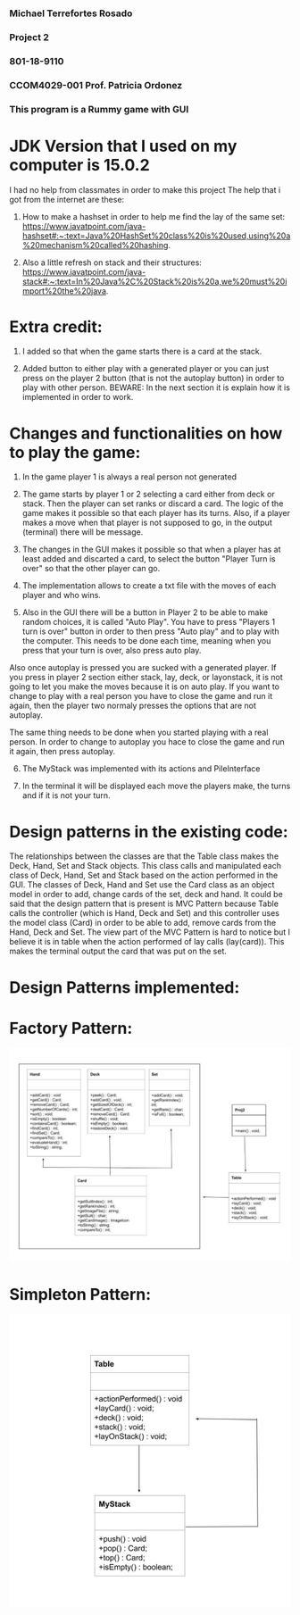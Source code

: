### Michael Terrefortes Rosado
### Project 2
### 801-18-9110
### CCOM4029-001 Prof. Patricia Ordonez
### This program is a Rummy game with GUI

# JDK Version that I used on my computer is 15.0.2


I had no help from classmates in order to make this project
The help that i got from the internet are these:

1. How to make a hashset in order to help me find the lay of the same set:
https://www.javatpoint.com/java-hashset#:~:text=Java%20HashSet%20class%20is%20used,using%20a%20mechanism%20called%20hashing.

2. Also a little refresh on stack and their structures:
https://www.javatpoint.com/java-stack#:~:text=In%20Java%2C%20Stack%20is%20a,we%20must%20import%20the%20java.


# Extra credit:

1. I added so that when the game starts there is a card at the stack.

2. Added button to either play with a generated player or you can just press on the player 2 button 
(that is not the autoplay button) in order to play with other person. BEWARE: In the next section it
is explain how it is implemented in order to work.


# Changes and functionalities on how to play the game:

1. In the game player 1 is always a real person not generated 

2. The game starts by player 1 or 2 selecting a card either from deck or stack. 
Then the player can set ranks or discard a card. The logic of the game makes it possible
so that each player has its turns. Also, if a player makes a move when that player is not
supposed to go, in the output (terminal) there will be message. 

3. The changes in the GUI makes it possible so that when a player has at least added and discarted a card,
to select the button "Player Turn is over" so that the other player can go. 

4. The implementation allows to create a txt file with the moves of each player and who wins. 

5. Also in the GUI there will be a button in Player 2 to be able to make random choices, it
is called "Auto Play". You have to press "Players 1 turn is over" button in order to then press 
"Auto play" and to play with the computer. This needs to be done each time, meaning when you press
that your turn is over, also press auto play. 
    
Also once autoplay is pressed you are sucked with a generated
player. If you press in player 2 section either stack, lay, deck, or layonstack, it is not going to let you
make the moves because it is on auto play. If you want to change to play with a real person you have to close the 
game and run it again, then the player two normaly presses the options that are not autoplay.

The same thing needs to be done when you started playing with a real person. In order to change to autoplay you hace to
close the game and run it again, then press autoplay. 

6. The MyStack was implemented with its actions and PileInterface

7. In the terminal it will be displayed each move the players make, the turns and if it is not your turn. 


# Design patterns in the existing code:

The relationships between the classes are that the Table class makes the Deck, Hand, Set and Stack objects. 
This class calls and manipulated each class of Deck, Hand, Set and Stack based on the action performed in the GUI. 
The classes of Deck, Hand and Set use the Card class as an object model in order to add, change cards of the set, deck and hand. 
It could be said that the design pattern that is present is MVC Pattern because Table calls the controller (which is Hand, Deck and Set) 
and this controller uses the model class Card) in order to be able to add, remove cards from the Hand, Deck and Set. The view part of 
the MVC Pattern is hard to notice but I believe it is in table when the action performed of lay calls (lay(card)). This makes the 
terminal output the card that was put on the set.


# Design Patterns implemented:
    
    
# Factory Pattern:
    
![picture](images/factory.png)


# Simpleton Pattern:

![picture](images/simpleton.png)
    
    
    
